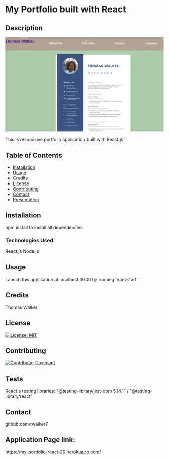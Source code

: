 # My Portfolio built with React


## Description 

![alt Insomnia console](src/assets/app-screenshot-resume.png)

This is responsive portfolio application built with React.js

## Table of Contents

* [Installation](#installation)
* [Usage](#usage)
* [Credits](#credits)
* [License](#license)
* [Contributing](#Contributing)
* [Contact](#Contact)
* [Presentation](#Presentation)


## Installation
npm install  to install all dependencies 
 ### Technologies Used:
React.js
Node.js



## Usage 

Launch this application at localhost:3000 by running 'npm start'

## Credits

Thomas Walker 

## License

[![License: MIT](https://img.shields.io/badge/License-MIT-yellow.svg)](https://opensource.org/licenses/MIT)


## Contributing

[![Contributor Covenant](https://img.shields.io/badge/Contributor%20Covenant-2.0-4baaaa.svg)](code_of_conduct.md)
    


## Tests
React's testing libraries: 
"@testing-library/jest-dom 5.14.1" /
"@testing-library/react"

## Contact

 github.com/twalker7

 ## Application Page link: 

 https://my-portfolio-react-20.herokuapp.com/
